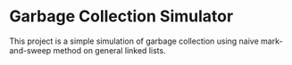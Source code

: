 # Garbage Collection Simulator

This project is a simple simulation of garbage collection using naive mark-and-sweep method on general linked lists.
